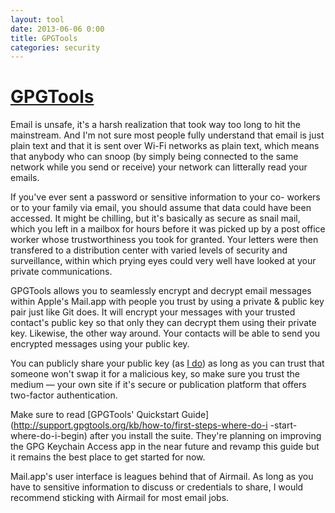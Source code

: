 ```yaml
---
layout: tool
date: 2013-06-06 0:00
title: GPGTools
categories: security
---
```


# [GPGTools](https://gpgtools.org)
Email is unsafe, it's a harsh realization that took way too long to hit
the mainstream. And I'm not sure most people fully understand that email
is just plain text and that it is sent over Wi-Fi networks as plain
text, which means that anybody who can snoop (by simply being connected
to the same network while you send or receive) your network can
litterally read your emails.

If you've ever sent a password or sensitive information to your co-
workers or to your family via email, you should assume that data could
have been accessed. It might be chilling, but it's basically as secure
as snail mail, which you left in a mailbox for hours before it was
picked up by a post office worker whose trustworthiness you took for
granted. Your letters were then transfered to a distribution center with
varied levels of security and surveillance, within which prying eyes
could very well have looked at your private communications.

GPGTools allows you to seamlessly encrypt and decrypt email messages
within Apple's Mail.app with people you trust by using a private &
public key pair just like Git does. It will encrypt your messages with
your trusted contact's public key so that only they can decrypt them
using their private key. Likewise, the other way around. Your contacts
will be able to send you encrypted messages using your public key.

You can publicly share your public key (as [I do](/about)) as long as
you can trust that someone won't swap it for a malicious key, so make
sure you trust the medium — your own site if it's secure or publication
platform that offers two-factor authentication.

Make sure to read [GPGTools' Quickstart
Guide](http://support.gpgtools.org/kb/how-to/first-steps-where-do-i
-start-where-do-i-begin) after you install the suite. They're planning
on improving the GPG Keychain Access app in the near future and revamp
this guide but it remains the best place to get started for now.

Mail.app's user interface is leagues behind that of Airmail. As long as
you have to sensitive information to discuss or credentials to share, I
would recommend sticking with Airmail for most email jobs.
